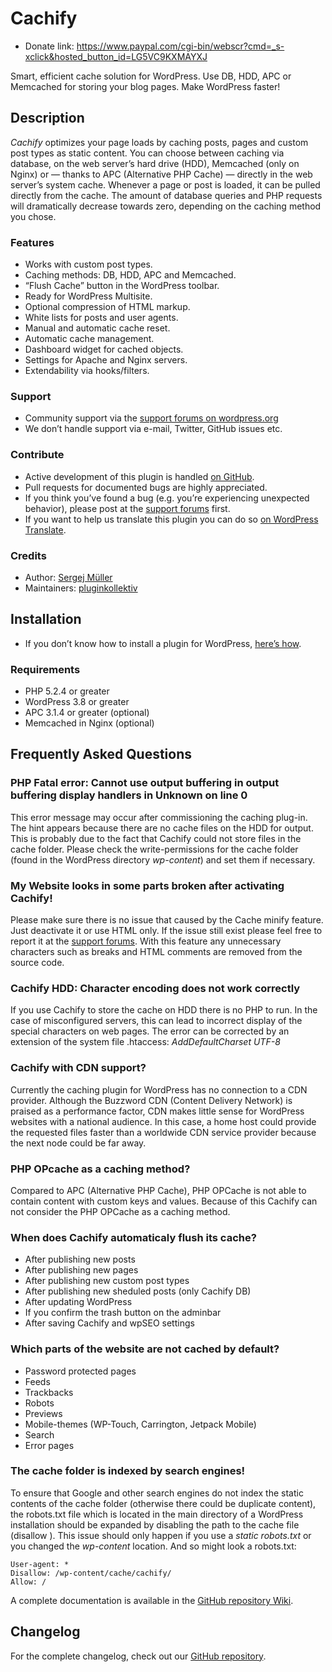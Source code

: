 # Cachify #
* Donate link:       https://www.paypal.com/cgi-bin/webscr?cmd=_s-xclick&hosted_button_id=LG5VC9KXMAYXJ

Smart, efficient cache solution for WordPress. Use DB, HDD, APC or Memcached for storing your blog pages. Make WordPress faster!

## Description ##
*Cachify* optimizes your page loads by caching posts, pages and custom post types as static content. You can choose between caching via database, on the web server’s hard drive (HDD), Memcached (only on Nginx) or — thanks to APC (Alternative PHP Cache) — directly in the web server’s system cache. Whenever a page or post is loaded, it can be pulled directly from the cache. The amount of database queries and PHP requests will dramatically decrease towards zero, depending on the caching method you chose.

### Features ###
* Works with custom post types.
* Caching methods: DB, HDD, APC and Memcached.
* “Flush Cache” button in the WordPress toolbar.
* Ready for WordPress Multisite.
* Optional compression of HTML markup.
* White lists for posts and user agents.
* Manual and automatic cache reset.
* Automatic cache management.
* Dashboard widget for cached objects.
* Settings for Apache and Nginx servers.
* Extendability via hooks/filters.

### Support ###
* Community support via the [support forums on wordpress.org](https://wordpress.org/support/plugin/cachify)
* We don’t handle support via e-mail, Twitter, GitHub issues etc.

### Contribute ###
* Active development of this plugin is handled [on GitHub](https://github.com/pluginkollektiv/cachify).
* Pull requests for documented bugs are highly appreciated.
* If you think you’ve found a bug (e.g. you’re experiencing unexpected behavior), please post at the [support forums](https://wordpress.org/support/plugin/cachify) first.
* If you want to help us translate this plugin you can do so [on WordPress Translate](https://translate.wordpress.org/projects/wp-plugins/cachify).

### Credits ###
* Author: [Sergej Müller](https://sergejmueller.github.io/)
* Maintainers: [pluginkollektiv](http://pluginkollektiv.org)


## Installation ##
* If you don’t know how to install a plugin for WordPress, [here’s how](http://codex.wordpress.org/Managing_Plugins#Installing_Plugins).

### Requirements ###
* PHP 5.2.4 or greater
* WordPress 3.8 or greater
* APC 3.1.4 or greater (optional)
* Memcached in Nginx (optional)


## Frequently Asked Questions ##

### PHP Fatal error: Cannot use output buffering in output buffering display handlers in Unknown on line 0 ###
This error message may occur after commissioning the caching plug-in. The hint appears because there are no cache files on the HDD for output. This is probably due to the fact that Cachify could not store files in the cache folder. Please check the write-permissions for the cache folder (found in the WordPress directory *wp-content*) and set them if necessary.

### My Website looks in some parts broken after activating Cachify! ###
Please make sure there is no issue that caused by the Cache minify feature. Just deactivate it or use HTML only. If the issue still exist please feel free to report it at the [support forums](https://wordpress.org/support/plugin/cachify). With this feature any unnecessary characters such as breaks and HTML comments are removed from the source code.

### Cachify HDD: Character encoding does not work correctly ###
If you use Cachify to store the cache on HDD there is no PHP to run. In the case of misconfigured servers, this can lead to incorrect display of the special characters on web pages. The error can be corrected by an extension of the system file .htaccess: *AddDefaultCharset UTF-8*

### Cachify with CDN support? ###
Currently the caching plugin for WordPress has no connection to a CDN provider. Although the Buzzword CDN (Content Delivery Network) is praised as a performance factor, CDN makes little sense for WordPress websites with a national audience. In this case, a home host could provide the requested files faster than a worldwide CDN service provider because the next node could be far away.

### PHP OPcache as a caching method? ###
Compared to APC (Alternative PHP Cache), PHP OPCache is not able to contain content with custom keys and values. Because of this Cachify can not consider the PHP OPCache as a caching method.

### When does Cachify automaticaly flush its cache? ###
* After publishing new posts
* After publishing new pages
* After publishing new custom post types
* After publishing new sheduled posts (only Cachify DB)
* After updating WordPress
* If you confirm the trash button on the adminbar
* After saving Cachify and wpSEO settings

### Which parts of the website are not cached by default? ###
* Password protected pages
* Feeds
* Trackbacks
* Robots
* Previews
* Mobile-themes (WP-Touch, Carrington, Jetpack Mobile)
* Search
* Error pages

### The cache folder is indexed by search engines! ###
To ensure that Google and other search engines do not index the static contents of the cache folder (otherwise there could be duplicate content), the robots.txt file which is located in the main directory of a WordPress installation should be expanded by disabling the path to the cache file (disallow ). This issue should only happen if you use a *static robots.txt* or you changed the *wp-content* location. And so might look a robots.txt:

```
User-agent: *
Disallow: /wp-content/cache/cachify/
Allow: /
```

A complete documentation is available in the [GitHub repository Wiki](https://github.com/pluginkollektiv/cachify/wiki).

## Changelog ##
For the complete changelog, check out our [GitHub repository](https://github.com/pluginkollektiv/cachify).
